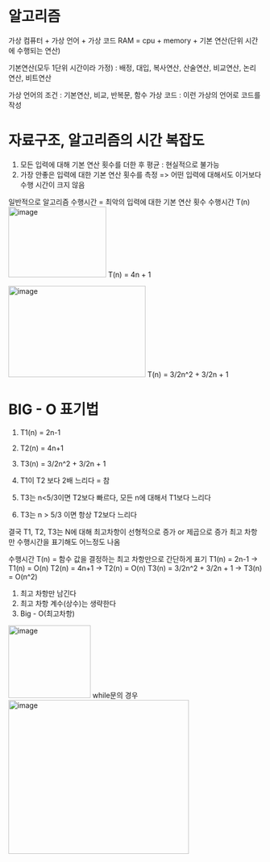 ﻿# 알고리즘
 
가상 컴퓨터 + 가상 언어 + 가상 코드
RAM = cpu + memory + 기본 연산(단위 시간에 수행되는 연산)

기본연산(모두 1단위 시간이라 가정) : 
배정, 대입, 복사연산, 산술연산, 비교연산, 논리연산, 비트연산 

가상 언어의 조건 : 기본연산, 비교, 반복문, 함수
가상 코드 : 이런 가상의 언어로 코드를 작성

# 자료구조, 알고리즘의 시간 복잡도

1. 모든 입력에 대해 기본 연산 횟수를 더한 후 평균 : 현실적으로 불가능
2. 가장 안좋은 입력에 대한 기본 연산 횟수를 측정 => 어떤 입력에 대해서도 이거보다 수행 시간이 크지 않음

 일반적으로 알고리즘 수행시간 = 최악의 입력에 대한 기본 연산 횟수
수행시간 T(n)
 <img width="194" height="140" alt="image" src="https://github.com/user-attachments/assets/7c1a5dcf-db5e-42a6-8e3f-5624996e34c9" />  T(n) = 4n + 1
 
 <img width="272" height="181" alt="image" src="https://github.com/user-attachments/assets/e537b09d-8364-4f28-9538-5d3289467a5a" /> T(n) = 3/2n^2 + 3/2n + 1


# BIG - O 표기법
 
1. T1(n) = 2n-1                      
2. T2(n) = 4n+1                        
3. T3(n) = 3/2n^2 + 3/2n + 1

1. T1이 T2 보다 2배 느리다 = 참
2. T3는 n<5/3이면 T2보다 빠르다, 모든 n에 대해서 T1보다 느리다
3. T3는 n > 5/3 이면 항상 T2보다 느리다

결국 T1, T2, T3는 N에 대해 최고차항이 선형적으로 증가 or 제곱으로 증가
최고 차항만 수행시간을 표기해도 어느정도 나옴

수행시간 T(n) = 함수 값을 결정하는 최고 차항만으로 간단하게 표기
T1(n) = 2n-1 -> T1(n) = O(n)
T2(n) = 4n+1 -> T2(n) = O(n)
T3(n) = 3/2n^2 + 3/2n + 1 -> T3(n) = O(n^2)

1. 최고 차항만 남긴다
2. 최고 차항 계수(상수)는 생략한다
3. Big - O(최고차항)

<img width="163" height="144" alt="image" src="https://github.com/user-attachments/assets/c867b780-c8f4-411a-8384-92f55273719c" /> 
while문의 경우 
<img width="358" height="305" alt="image" src="https://github.com/user-attachments/assets/a0c405b6-750b-4810-95fb-9a26393c3c4b" />

